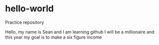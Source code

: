 # hello-world
Practice repository

Hello, my name is Sean and I am learning github
I will be a millionaire and this year my goal is to make a six figure income
